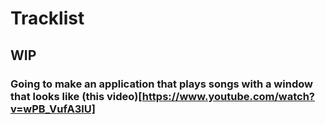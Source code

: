 # Tracklist
## WIP
### Going to make an application that plays songs with a window that looks like (this video)[https://www.youtube.com/watch?v=wPB_VufA3lU]